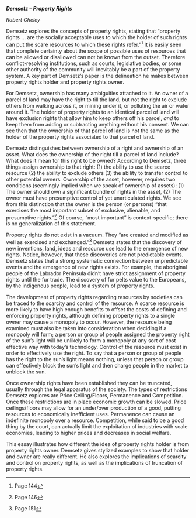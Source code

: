 ***Demsetz – Property Rights***

*Robert Cheley*

Demsetz explores the concepts of property rights, stating that “property
rights … are the socially acceptable uses to which the holder of such
rights can put the scare resources to which these rights refer.”[^1] It
is easily seen that complete certainty about the scope of possible uses
of resources that can be allowed or disallowed can not be known from the
outset. Therefore conflict-resolving institutions, such as courts,
legislative bodies, or some other authority of the community will
inevitably be a part of the property system. A key part of Demsetz’s
paper is the delineation he makes between property rights holder and
property rights owner.

For Demsetz, ownership has many ambiguities attached to it. An owner of
a parcel of land may have the right to till the land, but not the right
to exclude others from walking across it, or mining under it, or
polluting the air or water around it. The holder of property rights to
an identical parcel of land will have exclusion rights that allow him to
keep others off his parcel, *and* to keep them from adding or
subtracting anything without his consent. We can see then that the
ownership of that parcel of land is not the same as the holder of the
property rights associated to that parcel of land.

Demsetz distinguishes between ownership of a right and ownership of an
asset. What does the ownership of the right till a parcel of land
include? What does it mean for this right to be owned? According to
Demsetz, three things assign ownership to that right: (1) the ability to
use the scarce resource (2) the ability to exclude others (3) the
ability to transfer control to other potential owners. Ownership of the
asset, however, requires two conditions (seemingly implied when we speak
of ownership of assets): (1) The owner should own a significant bundle
of rights in the asset, (2) The owner must have presumptive control of
yet unarticulated rights. We see from this distinction that the owner is
the person (or persons) “that exercises the most important subset of
exclusive, alienable, and presumptive rights.”[^2] Of course, “most
important” is context-specific; there is no generalization of this
statement.

Property rights do not exist in a vacuum. They “are created and modified
as well as exercised and exchanged.”[^3] Demsetz states that the
discovery of new inventions, land, ideas and resource use lead to the
emergence of new rights. Notice, however, that these discoveries are not
predictable events. Demsetz states that a strong systematic connection
between unpredictable events and the emergence of new rights exists. For
example, the aboriginal people of the Labrador Peninsula didn’t have
strict assignment of property rights until the fur trade. The discovery
of fur pelts value to the Europeans, by the indigenous people, lead to a
system of property rights.

The development of property rights regarding resources by societies can
be traced to the scarcity and control of the resource. A scarce resource
is more likely to have high enough benefits to offset the costs of
defining and enforcing property rights, although defining property
rights to a single owner may cause a monopoly to occur. However, the
resource being examined must also be taken into consideration when
deciding if a monopoly will form; a person or group of people assigned
the property right of the sun’s light will be unlikely to form a
monopoly at any sort of cost effective way with today’s technology.
Control of the resource must exist in order to effectively use the
right. To say that a person or group of people has the right to the
sun’s light means nothing, unless that person or group can effectively
block the sun’s light and then charge people in the market to unblock
the sun.

Once ownership rights have been established they can be truncated,
usually through the legal apparatus of the society. The types of
restrictions Demsetz explores are Price Ceiling/Floors, Permanence and
Competition. Once these restrictions are in place economic growth can be
slowed. Price ceilings/floors may allow for an under/over production of
a good, putting resources to economically inefficient uses. Permanence
can cause an indefinite monopoly over a resource. Competition, while
said to be a good thing by the court, can actually limit the
exploitation of industries with scale economies, leading to higher
prices and decreases in social welfare.

This essay illustrates how different the idea of property rights holder
is from property rights owner. Demsetz gives stylized examples to show
that holder and owner are really different. He also explores the
implications of scarcity and control on property rights, as well as the
implications of truncation of property rights.

[^1]: Page 144

[^2]: Page 146

[^3]: Page 151
